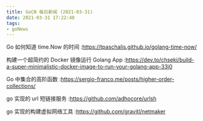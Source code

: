 ```yaml
---
title: GoCN 每日新闻 (2021-03-31)
date: 2021-03-31 17:22:48
tags:
- goNews
---
```

Go 如何知道 time.Now 的时间 :https://tpaschalis.github.io/golang-time-now/

构建一个超简约的 Docker 镜像运行 Golang App :https://dev.to/chseki/build-a-super-minimalistic-docker-image-to-run-your-golang-app-33j0

Go 中集合的高阶函数 :https://sergio-franco.me/posts/higher-order-collections/

go 实现的 url 短链接服务 :https://github.com/adhocore/urlsh

go 实现的构建虚拟网络工具 :https://github.com/gravitl/netmaker

